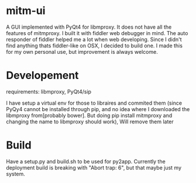 # mitm-ui
A GUI implemented with PyQt4 for libmproxy. It does not have all the features of mitmproxy. I built it with fiddler web debugger in mind. The auto responder of fiddler helped me a lot when web developing. Since I didn't find anything thats fiddler-like on OSX, I decided to build one. I made this for my own personal use, but improvement is always welcome.

# Developement
requirements:
libmproxy, PyQt4/sip

I have setup a virtual env for those to libraires and commited them (since PyQy4 cannot be installed through pip, and no idea where I downloaded the libmproxy from[probably bower]. But doing pip install mitmproxy and changing the name to libmproxy should work), Will remove them later

# Build
Have a setup.py and build.sh to be used for py2app. Currently the deployment build is breaking with "Abort trap: 6", but that maybe just my system.
